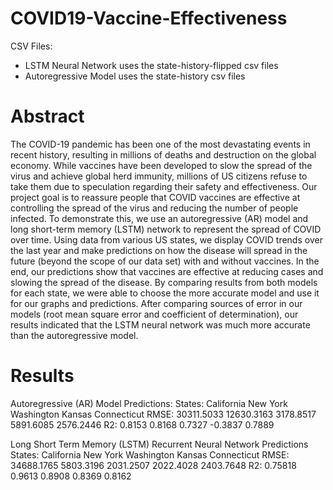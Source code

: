 # COVID19-Vaccine-Effectiveness

CSV Files: 
- LSTM Neural Network uses the state-history-flipped csv files
- Autoregressive Model uses the state-history csv files

# Abstract
The COVID-19 pandemic has been one of the most devastating events in recent history, resulting in
millions of deaths and destruction on the global economy. While vaccines have been developed to slow the
spread of the virus and achieve global herd immunity, millions of US citizens refuse to take them due to
speculation regarding their safety and effectiveness. Our project goal is to reassure people that COVID vaccines
are effective at controlling the spread of the virus and reducing the number of people infected. To demonstrate
this, we use an autoregressive (AR) model and long short-term memory (LSTM) network to represent the spread
of COVID over time. Using data from various US states, we display COVID trends over the last year and make
predictions on how the disease will spread in the future (beyond the scope of our data set) with and without
vaccines. In the end, our predictions show that vaccines are effective at reducing cases and slowing the spread
of the disease. By comparing results from both models for each state, we were able to choose the more accurate
model and use it for our graphs and predictions. After comparing sources of error in our models (root mean
square error and coefficient of determination), our results indicated that the LSTM neural network was much
more accurate than the autoregressive model.

# Results
Autoregressive (AR) Model Predictions:
States: California New York Washington Kansas Connecticut
RMSE: 30311.5033 12630.3163 3178.8517 5891.6085 2576.2446
R2: 0.8153 0.8168 0.7327 -0.3837 0.7889

Long Short Term Memory (LSTM) Recurrent Neural Network Predictions
States: California New York Washington Kansas Connecticut
RMSE: 34688.1765 5803.3196 2031.2507 2022.4028 2403.7648
R2: 0.75818 0.9613 0.8908 0.8369 0.8162

